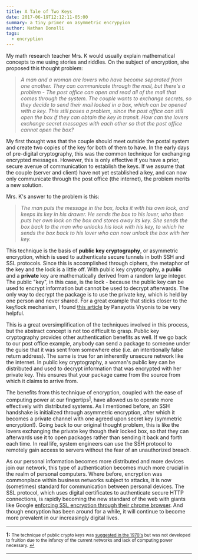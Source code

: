 ```yaml
---
title: A Tale of Two Keys
date: 2017-06-19T12:12:11-05:00
summary: a tiny primer on asymmetric encrypyion
author: Nathan Donolli
tags:
  - encryption
---
```


My math research teacher Mrs. K would usually explain mathematical concepts to me using stories and riddles.  On the subject of encryption, she proposed this thought problem:

> _A man and a woman are lovers who have become separated from one another.  They can communicate through the mail, but there's a problem - The post office can open and read all of the mail that comes through the system.  The couple wants to exchange secrets, so they decide to send their mail locked in a box, which can be opened with a key.  This still poses a problem, since the post office can still open the box if they can obtain the key in transit.  How can the lovers exchange secret messages with each other so that the post office cannot open the box?_

My first thought was that the couple should meet outside the postal system and create two copies of the key for both of them to have.  In the early days of pre-digital cryptography, this was the common technique for exchanging encrypted messages.  However, this is only effective if you have a prior, secure avenue of communication to establish the keys.  If we assume that the couple (server and client) have not yet established a key, and can now only communicate through the post office (the internet), the problem merits a new solution.

Mrs. K's answer to the problem is this: 

> _The man puts the message in the box, locks it with his own lock, and keeps its key in his drawer.  He sends the box to his lover, who then puts her own lock on the box and stores away its key. She sends the box back to the man who unlocks his lock with his key, to which he sends the box back to his lover who can now unlock the box with her key._

This technique is the basis of **public key cryptography**, or asymmetric encryption, which is used to authenticate secure tunnels in both SSH and SSL protocols.  Since this is accomplished through ciphers, the metaphor of the key and the lock is a little off.  With public key cryptography, a **public** and a **private** key are mathematically derived from a random large integer.  The public "key", in this case, is the lock - because the public key can be used to encrypt information but cannot be used to decrypt afterwards.  The only way to decrypt the package is to use the private key, which is held by one person and never shared.  For a great example that sticks closer to the key/lock mechanism, I found [this article](https://medium.com/@vrypan/explaining-public-key-cryptography-to-non-geeks-f0994b3c2d5) by Panayotis Vryonis to be very helpful.

This is a great oversimplification of the techniques involved in this process, but the abstract concept is not too difficult to grasp.  Public key cryptography provides other authentication benefits as well.  If we go back to our post office example, anybody can send a package to someone under the guise that it was sent from somewhere else (i.e. an intentionally false return address).  The same is true for an inherently unsecure network like the internet.  In public key cryptography, a woman's public key can be distributed and used to decrypt information that was encrypted with her private key.  This ensures that your package came from the source from which it claims to arrive from.

The benefits from this technique of encryption, coupled with the ease of computing power at our fingertips<sup id="a1">[1](#f1)</sup>, have allowed us to operate more effectively with distributed systems.  As I mentioned before, an SSH handshake is initialized through asymmetric encryption, after which it becomes a private channel with one agreed upon secret key (symmetric encryption!).  Going back to our original thought problem, this is like the lovers exchanging the private key though their locked box, so that they can afterwards use it to open packages rather than sending it back and forth each time.  In real life, system engineers can use the SSH protocol to remotely gain access to servers without the fear of an unauthorized breach.

As our personal information becomes more distributed and more devices join our network, this type of authentication becomes much more crucial in the realm of personal computers.  Where before, encryption was commonplace within business networks subject to attacks, it is now (sometimes) standard for communication between personal devices.  The SSL protocol, which uses digital certificates to authenticate secure HTTP connections, is rapidly becoming the new standard of the web with giants like Google [enforcing SSL encryption through their chrome browser](https://security.googleblog.com/2016/09/moving-towards-more-secure-web.html).  And though encryption has been around for a while, it will continue to become more prevalent in our increasingly digital lives. 

---

<b id="f1">1:</b> <small>The technique of public crypto keys was [suggested in the 1970's](https://en.wikipedia.org/wiki/Public-key_cryptography#Classified_discovery) but was not developed to fruition due to the infancy of the current networks and lack of computing power necessary. [↩](#a1)</small>

---




